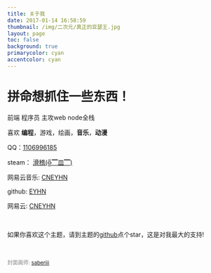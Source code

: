 ```yaml
---
title: 关于我
date: 2017-01-14 16:58:59
thumbnail: /img/二次元/真正的亚瑟王.jpg
layout: page
toc: false
background: true
primarycolor: cyan
accentcolor: cyan
---
```


#  拼命想抓住一些东西！

前端 程序员 主攻web node全栈

喜欢 **编程**，游戏，绘画，**音乐**，**动漫**

QQ：[1106996185](http://wpa.qq.com/msgrd?v=3&uin=1106996185&site=qq&menu=yes)

steam： [滑稽(╬▔皿▔)](http://steamcommunity.com/id/EYHN/)

网易云音乐: [CNEYHN](http://music.163.com/#/user/home?id=103820087)

github: [EYHN](https://github.com/EYHN)

网易云: [CNEYHN](http://music.163.com/#/user/home?id=103820087)

</br>

如果你喜欢这个主题，请到主题的[github](https://github.com/EYHN/hexo-theme-one)点个star，这是对我最大的支持!

</br>

<span style="font-size:12px;color:#888">封面画师: [saberiii](http://www.pixiv.net/member.php?id=1471137)</span>